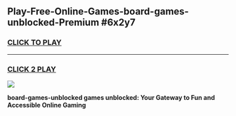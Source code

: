 
## Play-Free-Online-Games-board-games-unblocked-Premium #6x2y7
<h3>
<a href="https://premium.freeplayer.one?title=board-games-unblocked&ref=8M">CLICK TO PLAY</a></h3>
<hr>

<h3>
<a href="https://premium.freeplayer.one?title=board-games-unblocked&ref=8M">CLICK 2 PLAY</a>
  
</h3>

<a href="https://premium.freeplayer.one?title=board-games-unblocked&ref=8M"><img src="https://clearcache.store/games.png"></a>


**board-games-unblocked games unblocked: Your Gateway to Fun and Accessible Online Gaming**

